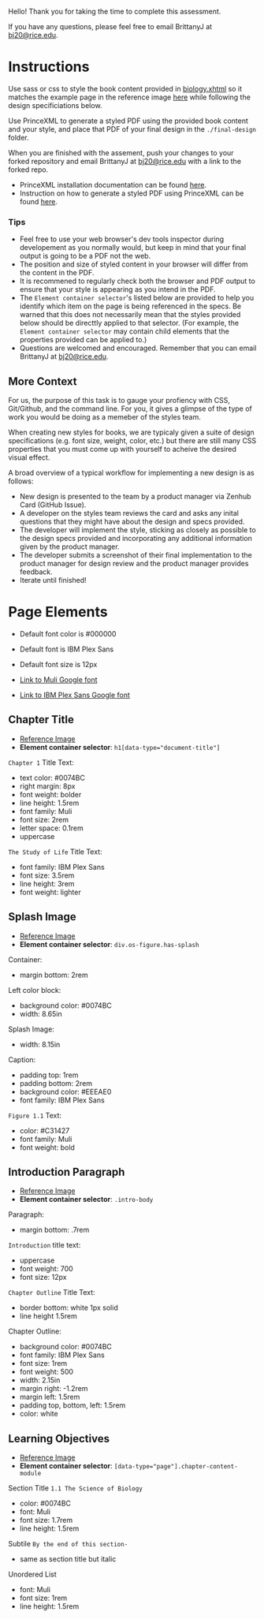 Hello! 
Thank you for taking the time to complete this assessment. 

If you have any questions, please feel free to email BrittanyJ at bj20@rice.edu. 

# Instructions

Use sass or css to style the book content provided in [biology.xhtml](biology.xhtml) so it matches the example page in the reference image [here](./img/FullPage.png) while following the design specificiations below. 

Use PrinceXML to generate a styled PDF using the provided book content and your style, and place that PDF of your final design in the `./final-design` folder.

When you are finished with the assement, push your changes to your forked repository and email BrittanyJ at bj20@rice.edu with a link to the forked repo. 

- PrinceXML installation documentation can be found [here](https://www.princexml.com/doc/installing/).
- Instruction on how to generate a styled PDF using PrinceXML can be found [here](https://www.princexml.com/doc/command-line/).

### Tips
- Feel free to use your web browser's dev tools inspector during developement as you normally would, but keep in mind that your final output is going to be a PDF not the web.
- The position and size of styled content in your browser will differ from the content in the PDF.
- It is recommened to regularly check both the browser and PDF output to ensure that your style is appearing as you intend in the PDF.
- The `Element container selector`'s listed below are provided to help you identify which item on the page is being referenced in the specs. Be warned that this does not necessarily mean that the styles provided below should be directtly applied to that selector. (For example, the `Element container selector` may contain child elements that the properties provided can be applied to.)
- Questions are welcomed and encouraged. Remember that you can email BrittanyJ at bj20@rice.edu.

## More Context

For us, the purpose of this task is to gauge your profiency with CSS, Git/Github, and the command line. 
For you, it gives a glimpse of the type of work you would be doing as a memeber of the styles team. 

When creating new styles for books, we are typicaly given a suite of design specifications (e.g. font size, weight, color, etc.) but there are still many CSS properties that you must come up with yourself to acheive the desired visual effect. 

A broad overview of a typical workflow for implementing a new design is as follows: 

- New design is presented to the team by a product manager via Zenhub Card (GitHub Issue).
- A developer on the styles team reviews the card and asks any inital questions that they might have about the design and specs provided.
- The developer will implement the style, sticking as closely as possible to the design specs provided and incorporating any additional information given by the product manager.
- The developer submits a screenshot of their final implementation to the product manager for design review and the product manager provides feedback.
- Iterate until finished!
 
# Page Elements 

- Default font color is #000000
- Default font is IBM Plex Sans
- Default font size is 12px

- [Link to Muli Google font](https://fonts.googleapis.com/css?family=Muli:400,700,900&display=swap&subset=latin,latin-ext)
- [Link to IBM Plex Sans Google font](https://fonts.googleapis.com/css?family=IBM+Plex+Sans:200,400,500,700&display=swap&subset=latin,latin-ext)

## Chapter Title
- [Reference Image](./img/ChapterTitle.png)
- **Element container selector**: `h1[data-type="document-title"]`

`Chapter 1`  Title Text: 
  - text color: #0074BC
  - right margin: 8px  
  - font weight: bolder 
  - line height: 1.5rem 
  - font family: Muli 
  - font size: 2rem
  - letter space: 0.1rem
  - uppercase

`The Study of Life` Title Text: 
  - font family: IBM Plex Sans
  - font size: 3.5rem
  - line height: 3rem 
  - font weight: lighter 

## Splash Image
- [Reference Image](./img/SplashImg.png)
- **Element container selector**: `div.os-figure.has-splash`

Container: 
 - margin bottom: 2rem

Left color block:
  - background color: #0074BC
  - width: 8.65in

Splash Image: 
  - width: 8.15in

Caption: 
  - padding top: 1rem 
  - padding bottom: 2rem
  - background color: #EEEAE0
  - font family: IBM Plex Sans

`Figure 1.1` Text:
  - color: #C31427
  - font family: Muli 
  - font weight: bold

## Introduction Paragraph 
- [Reference Image](./img/IntroAndOutline.png)
- **Element container selector**: `.intro-body`

Paragraph:
 - margin bottom: .7rem

`Introduction` title text:
  - uppercase 
  - font weight: 700
  - font size: 12px

`Chapter Outline` Title Text: 
  - border bottom: white 1px solid
  - line height 1.5rem

Chapter Outline:
  - background color: #0074BC
  - font family: IBM Plex Sans 
  - font size: 1rem 
  - font weight: 500
  - width: 2.15in
  - margin right: -1.2rem
  - margin left: 1.5rem
  - padding top, bottom, left: 1.5rem
  - color: white

## Learning Objectives 
- [Reference Image](./img/LearningObj.png)
- **Element container selector**: `[data-type="page"].chapter-content-module`

Section Title `1.1 The Science of Biology` 
  - color: #0074BC
  - font: Muli
  - font size: 1.7rem 
  - line height: 1.5rem 
  
Subtile `By the end of this section-` 
  - same as section title but italic 
  
Unordered List 
  - font: Muli 
  - font size: 1rem
  - line height: 1.5rem






